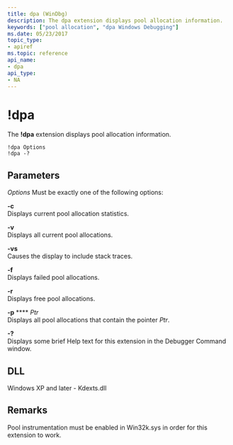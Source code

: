 ```yaml
---
title: dpa (WinDbg)
description: The dpa extension displays pool allocation information.
keywords: ["pool allocation", "dpa Windows Debugging"]
ms.date: 05/23/2017
topic_type:
- apiref
ms.topic: reference
api_name:
- dpa
api_type:
- NA
---
```


# !dpa


The **!dpa** extension displays pool allocation information.

```dbgcmd
!dpa Options 
!dpa -?
```

## Parameters


*Options*
Must be exactly one of the following options:

<span id="-c"></span><span id="-C"></span>**-c**  
Displays current pool allocation statistics.

<span id="-v"></span><span id="-V"></span>**-v**  
Displays all current pool allocations.

<span id="-vs"></span><span id="-VS"></span>**-vs**  
Causes the display to include stack traces.

<span id="-f"></span><span id="-F"></span>**-f**  
Displays failed pool allocations.

<span id="-r"></span><span id="-R"></span>**-r**  
Displays free pool allocations.

<span id="-p_Ptr"></span><span id="-p_ptr"></span><span id="-P_PTR"></span>**-p** **** *Ptr*  
Displays all pool allocations that contain the pointer *Ptr*.

<span id="_______-_______"></span> **-?**   
Displays some brief Help text for this extension in the Debugger Command window.

## DLL

Windows XP and later - Kdexts.dll

 

## Remarks

Pool instrumentation must be enabled in Win32k.sys in order for this extension to work.

 

 





